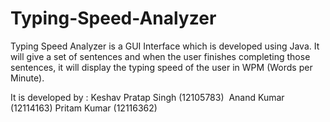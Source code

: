 # Typing-Speed-Analyzer
Typing Speed Analyzer is a GUI Interface which is developed using Java. It will give a set of sentences and when the user finishes completing those sentences, it will display the typing speed of the user in WPM (Words per Minute).

It is developed by :
Keshav Pratap Singh (12105783)&nbsp;
Anand Kumar (12114163)
Pritam Kumar (12116362)
